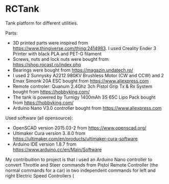 # RCTank

Tank platform for different utilities.

Parts:
  * 3D printed parts were inspired from https://www.thingiverse.com/thing:2414983. I used Creality Ender 3 Printer with black PLA and PET-G filament
  * Screws, nuts and lock nuts were bought from https://shop.rocast.ro/index.php
  * Bearings were bought from https://magazin.undatech.ro/
  * I used 2 Sunnysky A2212 980KV Brushless Motor (CW and CCW) and 2 Emax Simonk 20A ESC bought from https://www.aliexpress.com
  * Remote controler: Quanum 2.4Ghz 3ch Pistol Grip Tx & Rx System bought from https://hobbyking.com/
  * The tank is powered by Turnigy 1400mAh 3S 65C Lipo Pack bought from https://hobbyking.com/
  * Arduino Nano V3.0 controller bought from https://www.aliexpress.com

Used software (all opensource):
  * OpenSCAD version 2015.03-2 from https://www.openscad.org/
  * Ultimaker Cura version 3..6.0 from https://ultimaker.com/en/products/ultimaker-cura-software
  * Arduino IDE version 1.8.7 from https://www.arduino.cc/en/Main/Software
  
My contribuition to project is that i used an Arduino Nano controller to convert Throttle and Steer commands from Pistol Remote Controller (the normal commands for a car) in two independent commands for left and right Electric Speed Controllers (
